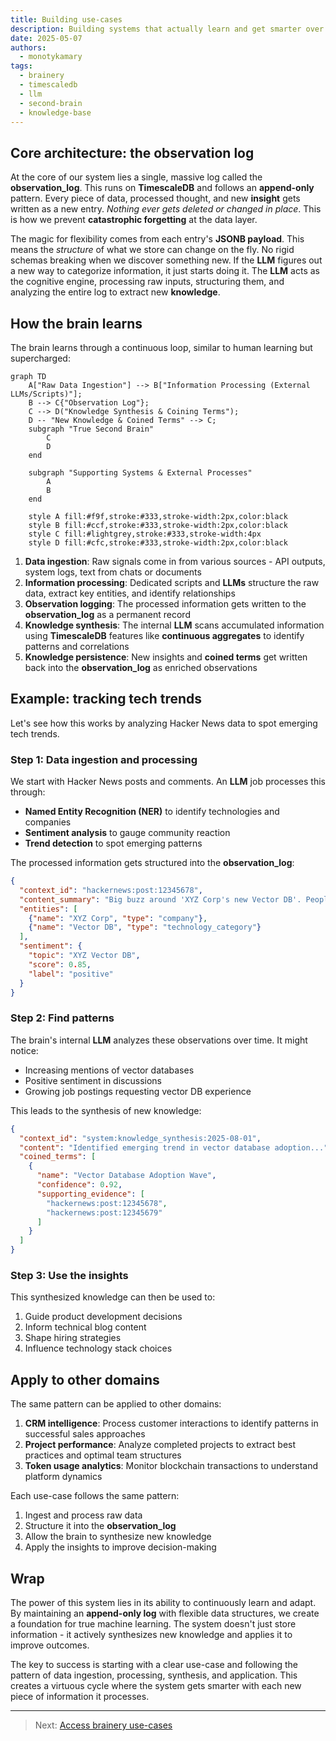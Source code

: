 ```yaml
---
title: Building use-cases
description: Building systems that actually learn and get smarter over time is hard, facing challenges with traditional databases and LLMs. This post outlines an approach to building a true second brain that continuously learns, generates insight, and remembers it through an append-only log and flexible data structures.
date: 2025-05-07
authors:
  - monotykamary
tags:
  - brainery
  - timescaledb
  - llm
  - second-brain
  - knowledge-base
---
```


## Core architecture: the observation log

At the core of our system lies a single, massive log called the **observation_log**. This runs on **TimescaleDB** and follows an **append-only** pattern. Every piece of data, processed thought, and new **insight** gets written as a new entry. *Nothing ever gets deleted or changed in place*. This is how we prevent **catastrophic forgetting** at the data layer.

The magic for flexibility comes from each entry's **JSONB payload**. This means the *structure* of what we store can change on the fly. No rigid schemas breaking when we discover something new. If the **LLM** figures out a new way to categorize information, it just starts doing it. The **LLM** acts as the cognitive engine, processing raw inputs, structuring them, and analyzing the entire log to extract new **knowledge**.

## How the brain learns

The brain learns through a continuous loop, similar to human learning but supercharged:

```mermaid
graph TD
    A["Raw Data Ingestion"] --> B["Information Processing (External LLMs/Scripts)"];
    B --> C{"Observation Log"};
    C --> D("Knowledge Synthesis & Coining Terms");
    D -- "New Knowledge & Coined Terms" --> C;
    subgraph "True Second Brain"
        C
        D
    end

    subgraph "Supporting Systems & External Processes"
        A
        B
    end

    style A fill:#f9f,stroke:#333,stroke-width:2px,color:black
    style B fill:#ccf,stroke:#333,stroke-width:2px,color:black
    style C fill:#lightgrey,stroke:#333,stroke-width:4px
    style D fill:#cfc,stroke:#333,stroke-width:2px,color:black
```

1. **Data ingestion**: Raw signals come in from various sources - API outputs, system logs, text from chats or documents
2. **Information processing**: Dedicated scripts and **LLMs** structure the raw data, extract key entities, and identify relationships
3. **Observation logging**: The processed information gets written to the **observation_log** as a permanent record
4. **Knowledge synthesis**: The internal **LLM** scans accumulated information using **TimescaleDB** features like **continuous aggregates** to identify patterns and correlations
5. **Knowledge persistence**: New insights and **coined terms** get written back into the **observation_log** as enriched observations

## Example: tracking tech trends

Let's see how this works by analyzing Hacker News data to spot emerging tech trends.

### Step 1: Data ingestion and processing

We start with Hacker News posts and comments. An **LLM** job processes this through:

- **Named Entity Recognition (NER)** to identify technologies and companies
- **Sentiment analysis** to gauge community reaction
- **Trend detection** to spot emerging patterns

The processed information gets structured into the **observation_log**:

```json
{
  "context_id": "hackernews:post:12345678",
  "content_summary": "Big buzz around 'XYZ Corp's new Vector DB'. People love the scalability.",
  "entities": [
    {"name": "XYZ Corp", "type": "company"}, 
    {"name": "Vector DB", "type": "technology_category"}
  ],
  "sentiment": {
    "topic": "XYZ Vector DB", 
    "score": 0.85, 
    "label": "positive"
  }
}
```

### Step 2: Find patterns

The brain's internal **LLM** analyzes these observations over time. It might notice:

- Increasing mentions of vector databases
- Positive sentiment in discussions
- Growing job postings requesting vector DB experience

This leads to the synthesis of new knowledge:

```json
{
  "context_id": "system:knowledge_synthesis:2025-08-01",
  "content": "Identified emerging trend in vector database adoption...",
  "coined_terms": [
    {
      "name": "Vector Database Adoption Wave",
      "confidence": 0.92,
      "supporting_evidence": [
        "hackernews:post:12345678",
        "hackernews:post:12345679"
      ]
    }
  ]
}
```

### Step 3: Use the insights

This synthesized knowledge can then be used to:

1. Guide product development decisions
2. Inform technical blog content
3. Shape hiring strategies
4. Influence technology stack choices

## Apply to other domains

The same pattern can be applied to other domains:

1. **CRM intelligence**: Process customer interactions to identify patterns in successful sales approaches
2. **Project performance**: Analyze completed projects to extract best practices and optimal team structures
3. **Token usage analytics**: Monitor blockchain transactions to understand platform dynamics

Each use-case follows the same pattern:

1. Ingest and process raw data
2. Structure it into the **observation_log**
3. Allow the brain to synthesize new knowledge
4. Apply the insights to improve decision-making

## Wrap

The power of this system lies in its ability to continuously learn and adapt. By maintaining an **append-only log** with flexible data structures, we create a foundation for true machine learning. The system doesn't just store information - it actively synthesizes new knowledge and applies it to improve outcomes.

The key to success is starting with a clear use-case and following the pattern of data ingestion, processing, synthesis, and application. This creates a virtuous cycle where the system gets smarter with each new piece of information it processes.

---

> Next: [Access brainery use-cases](access-brainery.md)

